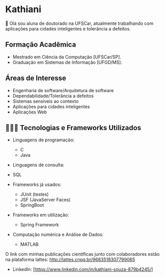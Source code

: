 
# Kathiani 

🙂 Olá sou aluna de doutorado na UFSCar, atualmente trabalhando com aplicações para cidades inteligentes e tolerância a defeitos.

## Formação Acadêmica
- Mestrado em Ciência da Computação [UFSCar/SP].
- Graduação em Sistemas de Informação [UFGD/MS].

## Áreas de Interesse
- Engenharia de software/Arquitetura de software
- Dependabilidade/Tolerância a defeitos 
- Sistemas sensíveis ao contexto
- Aplicações para cidades inteligentes
- Aplicações Web
 
 ## 👩🏾‍💻 Tecnologias e Frameworks Utilizados
- Linguagens de programação:
  - C
  - Java

- Linguagens de consulta:
-  SQL
    
- Frameworks já usados:
  - JUnit (testes)
  - JSF (JavaServer Faces)
  - SpringBoot
 
- Frameworks em utilização:
  - Spring Framework
 
- Computação numérica e Análise de Dados:
  -   MATLAB
 
 O link com minhas publicações científicas junto com colaboradores estão na plataforma lattes: http://lattes.cnpq.br/9683518307799065
 - LinkedIn: [https://www.linkedin.com/in/kathiani-souza-879b4245/]

